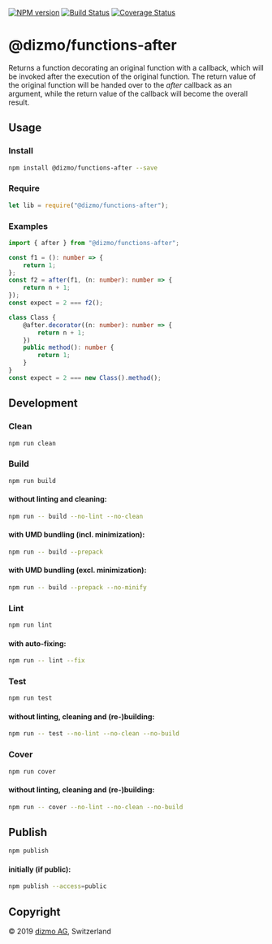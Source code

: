 [![NPM version](https://badge.fury.io/js/%40dizmo%2Ffunctions-after.svg)](https://npmjs.org/package/@dizmo/functions-after)
[![Build Status](https://travis-ci.org/dizmo/functions-after.svg?branch=master)](https://travis-ci.org/dizmo/functions-after)
[![Coverage Status](https://coveralls.io/repos/github/dizmo/functions-after/badge.svg?branch=master)](https://coveralls.io/github/dizmo/functions-after?branch=master)

# @dizmo/functions-after

Returns a function decorating an original function with a callback, which will be invoked after the execution of the original function. The return value of the original function will be handed over to the *after* callback as an argument, while the return value of the callback will become the overall result.

## Usage

### Install

```sh
npm install @dizmo/functions-after --save
```

### Require

```javascript
let lib = require("@dizmo/functions-after");
```

### Examples

```typescript
import { after } from "@dizmo/functions-after";
```

```typescript
const f1 = (): number => {
    return 1;
};
const f2 = after(f1, (n: number): number => {
    return n + 1;
});
const expect = 2 === f2();
```

```typescript
class Class {
    @after.decorator((n: number): number => {
        return n + 1;
    })
    public method(): number {
        return 1;
    }
}
const expect = 2 === new Class().method();
```

## Development

### Clean

```sh
npm run clean
```

### Build

```sh
npm run build
```

#### without linting and cleaning:

```sh
npm run -- build --no-lint --no-clean
```

#### with UMD bundling (incl. minimization):

```sh
npm run -- build --prepack
```

#### with UMD bundling (excl. minimization):

```sh
npm run -- build --prepack --no-minify
```

### Lint

```sh
npm run lint
```

#### with auto-fixing:

```sh
npm run -- lint --fix
```

### Test

```sh
npm run test
```

#### without linting, cleaning and (re-)building:

```sh
npm run -- test --no-lint --no-clean --no-build
```

### Cover

```sh
npm run cover
```

#### without linting, cleaning and (re-)building:

```sh
npm run -- cover --no-lint --no-clean --no-build
```

## Publish

```sh
npm publish
```

#### initially (if public):

```sh
npm publish --access=public
```

## Copyright

 © 2019 [dizmo AG](http://dizmo.com/), Switzerland

